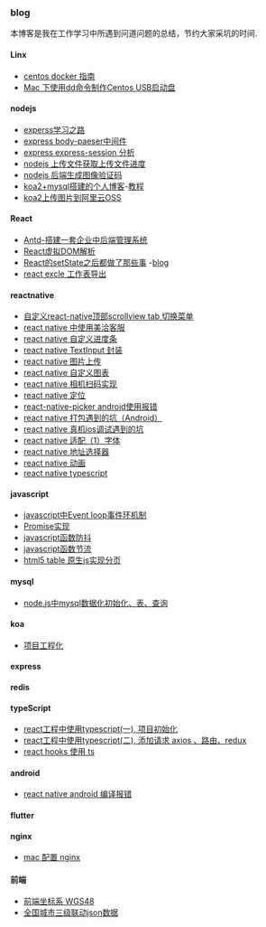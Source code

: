 ### blog
本博客是我在工作学习中所遇到问道问题的总结，节约大家采坑的时间.

#### Linx
  - [centos docker 指南]()
  - [Mac 下使用dd命令制作Centos USB启动盘](https://github.com/gmw-zjw/blog/issues/12)
  
  

#### nodejs

  - [experss学习之路](https://github.com/gmw-zjw/blog/issues/13)
  - [express body-paeser中间件](https://github.com/gmw-zjw/blog/issues/5)
  - [express express-session 分析](https://github.com/gmw-zjw/blog/issues/6)
  - [nodejs 上传文件获取上传文件进度](https://github.com/gmw-zjw/blog/issues/4)
  - [nodejs 后端生成图像验证码]()
  - [koa2+mysql搭建的个人博客](https://github.com/gmw-zjw/eary-blog)-[教程](https://github.com/gmw-zjw/blog/issues/3)
  - [koa2上传图片到阿里云OSS](https://github.com/gaowei1012/blog/issues/17)
  
  



#### React
 
 - [Antd-搭建一套企业中后端管理系统](https://github.com/gmw-zjw/antd-design-admin)
 - [React虚拟DOM解析](https://zristart.github.io/React%E8%99%9A%E6%8B%9FDOM%E6%B5%85%E6%9E%90.html#more)
 - [React的setState之后都做了那些事](https://zristart.github.io/React%E7%9A%84setState%E4%B9%8B%E5%90%8E%E9%83%BD%E5%81%9A%E4%BA%86%E9%82%A3%E4%BA%9B%E4%BA%8B.html#more)
 -[blog](https://github.com/gmw-zjw/blog-pc.git)
 - [react excle 工作表导出](https://github.com/gaowei1012/blog/issues/20)
 
 #### reactnative
 - [自定义react-native顶部scrollview tab 切换菜单](https://github.com/gaowei1012/blog/issues/14)
 - [react native 中使用美洽客服](https://github.com/gaowei1012/blog/issues/15)
 - [react native 自定义进度条](https://github.com/gaowei1012/blog/issues/18)
 - [react native TextInput 封装](https://github.com/gaowei1012/blog/issues/19)
 - [react native 图片上传]()
 - [react native 自定义图表](https://github.com/gaowei1012/blog/issues/21)
 - [react native 相机扫码实现](https://github.com/gaowei1012/blog/issues/26)
 - [react native 定位](https://github.com/gaowei1012/blog/issues/27)
 - [react-native-picker android使用报错](https://github.com/gaowei1012/blog/issues/29)
 - [react native 打包遇到的坑（Android）](https://github.com/gaowei1012/blog/issues/30)
 - [react native 真机ios调试遇到的坑](https://github.com/gaowei1012/blog/issues/31)
 - [react native 适配（1）字体](https://github.com/gaowei1012/blog/issues/33)
 - [react native 地址选择器](https://github.com/gaowei1012/blog/issues/35)
 - [react native 动画](https://github.com/gaowei1012/blog/issues/36)
 - [react native typescript](https://github.com/gaowei1012/blog/issues/37)
 

#### javascript
 - [javascript中Event loop事件环机制](https://github.com/gmw-zjw/blog/issues/2)
 - [Promise实现](https://github.com/gmw-zjw/blog/issues/9)
 - [javascript函数防抖](https://github.com/gmw-zjw/blog/issues/10)
 - [javascript函数节流](https://github.com/gmw-zjw/blog/issues/11)
 - [html5 table 原生js实现分页]()
 
 #### mysql
  - [node.js中mysql数据化初始化、表、查询](https://github.com/gaowei1012/blog/issues/16)
  
 #### koa
 - [项目工程化](https://github.com/gaowei1012/blog/issues/22)
 
 #### express
 
 #### redis
 
 #### typeScript
 - [react工程中使用typescript(一), 项目初始化](https://github.com/gaowei1012/blog/issues/23)
 - [react工程中使用typescript(二), 添加请求 axios 、路由、redux](https://github.com/gaowei1012/blog/issues/24)
 - [react hooks 使用 ts](https://github.com/gaowei1012/blog/issues/25)

 #### android
  - [react native android 编译报错](https://github.com/gaowei1012/blog/issues/28)
  
 #### flutter
 
 #### nginx
  - [mac 配置 nginx](https://github.com/gaowei1012/blog/issues/32)
  
 #### 前端
  - [前端坐标系 WGS48]( )
  - [全国城市三级联动json数据](https://github.com/gaowei1012/blog/issues/34)
 
 
 
 
